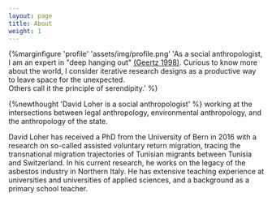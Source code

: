 ```yaml
---
layout: page
title: About
weight: 1
---
```


{%marginfigure 'profile' 'assets/img/profile.png' 'As a social anthropologist, I am an expert in "deep hanging out" [(Geertz 1998)](https://www.nybooks.com/articles/1998/10/22/deep-hanging-out/). Curious to know more about the world, I consider iterative research designs as a productive way to leave space for the unexpected.
<br>Others call it the principle of serendipity.' %}

{%newthought 'David Loher is a social anthropologist' %} working at the intersections between legal anthropology, environmental anthropology, and the anthropology of the state.

David Loher has received a PhD from the University of Bern in 2016 with a research on so-called assisted voluntary return migration, tracing the transnational migration trajectories of Tunisian migrants between Tunisia and Switzerland. In his current research, he works on the legacy of the asbestos industry in Northern Italy. He has extensive teaching experience at universities and universities of applied sciences, and a background as a primary school teacher.
